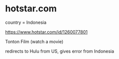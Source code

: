 # hotstar.com

country = Indonesia

https://www.hotstar.com/id/1260077801

Tonton Film (watch a movie)

redirects to Hulu from US, gives error from Indonesia
